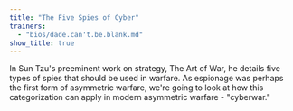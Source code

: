 ```yaml
---
title: "The Five Spies of Cyber"
trainers:
  - "bios/dade.can't.be.blank.md"
show_title: true
---
```

In Sun Tzu's preeminent work on strategy, The Art of War, he details five types of spies that should be used in warfare. As espionage was perhaps the first form of asymmetric warfare, we're going to look at how this categorization can apply in modern asymmetric warfare - "cyberwar."